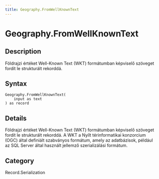 ```yaml
---
title: Geography.FromWellKnownText
---
```


# Geography.FromWellKnownText


## Description

Földrajzi értéket Well-Known Text (WKT) formátumban képviselő szöveget fordít le strukturált rekorddá.


## Syntax

```powerquery
Geography.FromWellKnownText(
    input as text
) as record
```


## Details

Földrajzi értéket Well-Known Text (WKT) formátumban képviselő szöveget fordít le strukturált rekorddá. A WKT a Nyílt térinformatikai konzorcium (OGC) által definiált szabványos formátum, amely az adatbázisok, például az SQL Server által használt jellemző szerializálási formátum.



## Category
Record.Serialization
